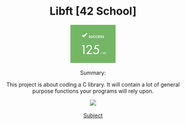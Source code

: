 <h1 align="center"> Libft [42 School] </h1>

<p align="center">
  <img src="./RMfile/evaluation.png" height="100" alt="Evaluation"/>
</p>
<!-- <p align="center">
  <a href="https://github.com/JaeSeoKim/badge42">
  <img src="https://badge42.vercel.app/api/v2/cld6lomfp00250fl5aqiuznp2/stats?cursusId=9&coalitionId=piscine"/>
  </a>
</p> -->
<p align="center">Summary:</p>
<p align="center">
This project is about coding a C library.
It will contain a lot of general purpose functions your programs will rely upon.</p>
<p align="center"><img src="https://img.shields.io/badge/Version-15-blue?style=for-the-badge"></p>

<p align="center"><a href="./RMfile/en.subject.pdf">Subject</a></p>
